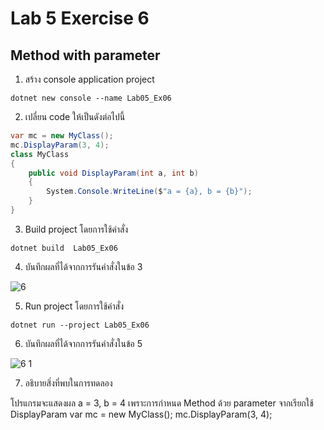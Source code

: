 # Lab 5 Exercise 6

## Method with parameter 


1. สร้าง console application project

```
dotnet new console --name Lab05_Ex06
```
2. เปลี่ยน code ให้เป็นดังต่อไปนี้

```cs
var mc = new MyClass();
mc.DisplayParam(3, 4);
class MyClass
{
    public void DisplayParam(int a, int b)
    {
        System.Console.WriteLine($"a = {a}, b = {b}");
    } 
}
```

3. Build project โดยการใช้คำสั่ง

```
dotnet build  Lab05_Ex06
```

4. บันทึกผลที่ได้จากการรันคำสั่งในข้อ 3

![6](https://github.com/Siriratda/03376836-OOP-2566-Lab-05/assets/144195995/75856447-cc92-4ed0-a410-ef0cc8bb0746)

5. Run project โดยการใช้คำสั่ง

```
dotnet run --project Lab05_Ex06
```

6. บันทึกผลที่ได้จากการรันคำสั่งในข้อ 5

![6 1](https://github.com/Siriratda/03376836-OOP-2566-Lab-05/assets/144195995/d98ccb53-894e-4a00-b5fd-e5cb2ddb3cbf)

7. อธิบายสิ่งที่พบในการทดลอง

โปรแกรมจะแสดงผล a = 3, b = 4 เพราะการกำหนด Method ด้วย parameter จากเรียกใช้ DisplayParam
var mc = new MyClass();
mc.DisplayParam(3, 4);
